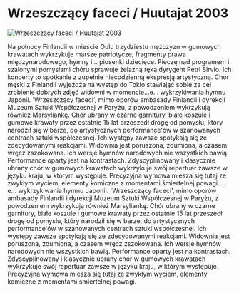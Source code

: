 Wrzeszczący faceci / Huutajat 2003 
=============
[![Wrzeszczący faceci / Huutajat 2003 ](http://vidos.pl/images/player.gif)](http://vidos.pl/wrzeszczacy-faceci-huutajat-2003)

 Na połnocy Finlandii w mieście Oulu trzydziestu mężczyzn w gumowych krawatach wykrzykuje marsze patriotycze, fragmenty prawa międzynarodowego, hymny i... piosenki dziecięce. Pieczę nad programem i szalonymi pomysłami chóru sprawuje żelazną ręką dyrygent Petri Sirvio. Ich koncerty to spotkanie z zupełnie niecodzienną ekspresją artystyczną. Chór męski z Finlandii wyjeżdża na występ do Tokio stawiając sobie za cel zrobienie dobrych zdjęć widowni w momencie...e... wykrzykiwania hymnu Japonii. 'Wrzeszczący faceci', mimo oporów ambasady Finlandii i dyrekcji Muzeum Sztuki Współczesnej w Paryżu, z powodzeniem wykrzykują również Marsyliankę. Chór ubrany w czarne garnitury, białe koszule i gumowe krawaty przez ostatnie 15 lat przeszedł drogę od pomysłu, który narodził się w barze, do artystycznych performance'ów w szanowanych centrach sztuki współczesnej. Ich występy zawsze spotykają się ze zdecydowanymi reakcjami. Widownia jest poruszona, zdumiona, a czasem wręcz zszokowana. Ich wersje hymnów narodowych nie wszystkich bawią. Performance oparty jest na kontrastach. Zdyscyplinowany i klasycznie ubrany chór w gumowych krawatach wykrzykuje swój repertuar zawsze w języku kraju, w którym występuje. Precyzyjna wymowa miesza się tutaj ze zwykłym wyciem, elementy komiczne z momentami śmiertelnej powagi.  ... e... wykrzykiwania hymnu Japonii. 'Wrzeszczący faceci', mimo oporów ambasady Finlandii i dyrekcji Muzeum Sztuki Współczesnej w Paryżu, z powodzeniem wykrzykują również Marsyliankę. Chór ubrany w czarne garnitury, białe koszule i gumowe krawaty przez ostatnie 15 lat przeszedł drogę od pomysłu, który narodził się w barze, do artystycznych performance'ów w szanowanych centrach sztuki współczesnej. Ich występy zawsze spotykają się ze zdecydowanymi reakcjami. Widownia jest poruszona, zdumiona, a czasem wręcz zszokowana. Ich wersje hymnów narodowych nie wszystkich bawią. Performance oparty jest na kontrastach. Zdyscyplinowany i klasycznie ubrany chór w gumowych krawatach wykrzykuje swój repertuar zawsze w języku kraju, w którym występuje. Precyzyjna wymowa miesza się tutaj ze zwykłym wyciem, elementy komiczne z momentami śmiertelnej powagi.
